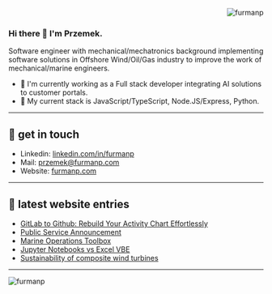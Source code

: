 <p align="right"> <img src="https://komarev.com/ghpvc/?username=furmanp&label=Profile%20views&color=0e75b6&style=flat" alt="furmanp" /> </p>

### Hi there 👋 I'm Przemek.
Software engineer with mechanical/mechatronics background implementing software solutions in Offshore Wind/Oil/Gas industry to improve the work of mechanical/marine engineers.

- 🔭 I'm currently working as a Full stack developer integrating AI solutions to customer portals.
- 🌱 My current stack is JavaScript/TypeScript, Node.JS/Express, Python.

--- 

## 🌌 get in touch 

- Linkedin: [linkedin.com/in/furmanp](linkedin.com/in/furmanp/) 
- Mail: [przemek@furmanp.com](przemek@furmanp.com)
- Website: [furmanp.com](https://www.furmanp.com)
  
--- 

## 📕 latest website entries 

<!-- BLOG-POST-LIST:START -->
- [GitLab to Github: Rebuild Your Activity Chart Effortlessly](https://www.furmanp.com/blog/gitlab-to-github-rebuild-activity-chart)
- [Public Service Announcement](https://www.furmanp.com/blog/public-service-announcement)
- [Marine Operations Toolbox](https://www.furmanp.com/blog/marine-operations-toolbox)
- [Jupyter Notebooks vs Excel VBE](https://www.furmanp.com/blog/jupyter-vs-excel-vbe.)
- [Sustainability of composite wind turbines](https://www.furmanp.com/blog/blade-sustainability)
<!-- BLOG-POST-LIST:END -->

--- 

<p><img align="left" src="https://github-readme-stats.vercel.app/api/top-langs?username=furmanp&show_icons=true&locale=en&layout=compact" alt="furmanp" /></p>
